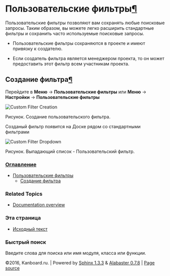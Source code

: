 Пользовательские фильтры[¶](#custom-filters "Ссылка на этот заголовок")
=======================================================================

Пользовательские фильтры позволяют вам сохранять любые поисковые
запросы. Таким образом, вы можете легко расширить стандартные фильтры и
сохранить часто используемые поисковые запросы.

-   Пользовательские фильтры сохраняются в проекте и имеют привязку к
    создателю.

-   Если создатель фильтра является менеджером проекта, то он может
    предоставить этот фильтр всем участникам проекта.

Создание фильтра[¶](#filter-creation "Ссылка на этот заголовок")
----------------------------------------------------------------

Перейдите в **Меню** -\> **Пользовательские фильтры** или **Меню** -\>
**Настройки** -\> **Пользовательские фильтры**

![Custom Filter
Creation](https://kanboard.net/screenshots/documentation/custom-filter-creation.png)

Рисунок. Создание пользовательского фильтра.

Созданый фильтр появится на Доске рядом со стандартными фильтрами

![Custom Filter
Dropdown](https://kanboard.net/screenshots/documentation/custom-filter-dropdown.png)

Рисунок. Выпадающий список - Пользовательский фильтр.

### [Оглавление](index.html)

-   [Пользовательские фильтры](#)
    -   [Создание фильтра](#filter-creation)

### Related Topics

-   [Documentation overview](index.html)

### Эта страница

-   [Исходный текст](_sources/custom-filters.txt)

### Быстрый поиск

Введите слова для поиска или имя модуля, класса или функции.

©2016, Kanboard.ru. | Powered by [Sphinx 1.3.3](http://sphinx-doc.org/)
& [Alabaster 0.7.8](https://github.com/bitprophet/alabaster) | [Page
source](_sources/custom-filters.txt)
